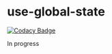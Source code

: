 # use-global-state

[![Codacy Badge](https://api.codacy.com/project/badge/Grade/cc207e48bf554af69e9e5910f8a944c9)](https://app.codacy.com/manual/borovin/use-global-state?utm_source=github.com&utm_medium=referral&utm_content=borovin/use-global-state&utm_campaign=Badge_Grade_Dashboard)

In progress
